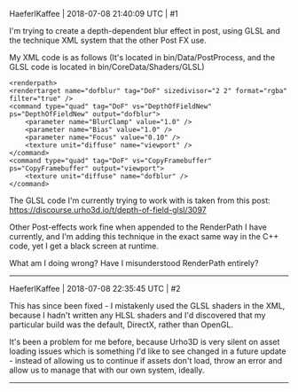 HaeferlKaffee | 2018-07-08 21:40:09 UTC | #1

I'm trying to create a depth-dependent blur effect in post, using GLSL and the technique XML system that the other Post FX use.

My XML code is as follows (It's located in bin/Data/PostProcess, and the GLSL code is located in bin/CoreData/Shaders/GLSL)

    <renderpath>
    <rendertarget name="dofblur" tag="DoF" sizedivisor="2 2" format="rgba" filter="true" />
    <command type="quad" tag="DoF" vs="DepthOfFieldNew" ps="DepthOfFieldNew" output="dofblur">
        <parameter name="BlurClamp" value="1.0" />
        <parameter name="Bias" value="1.0" />
        <parameter name="Focus" value="0.10" />
        <texture unit="diffuse" name="viewport" />
    </command>
    <command type="quad" tag="DoF" vs="CopyFramebuffer" ps="CopyFramebuffer" output="viewport">
        <texture unit="diffuse" name="dofblur" />
    </command>
</renderpath>

The GLSL code I'm currently trying to work with is taken from this post: https://discourse.urho3d.io/t/depth-of-field-glsl/3097

Other Post-effects work fine when appended to the RenderPath I have currently, and I'm adding this technique in the exact same way in the C++ code, yet I get a black screen at runtime.

What am I doing wrong? Have I misunderstood RenderPath entirely?

-------------------------

HaeferlKaffee | 2018-07-08 22:35:45 UTC | #2

This has since been fixed - I mistakenly used the GLSL shaders in the XML, because I hadn't written any HLSL shaders and I'd discovered that my particular build was the default, DirectX, rather than OpenGL.

It's been a problem for me before, because Urho3D is very silent on asset loading issues which is something I'd like to see changed in a future update - instead of allowing us to continue if assets don't load, throw an error and allow us to manage that with our own system, ideally.

-------------------------

